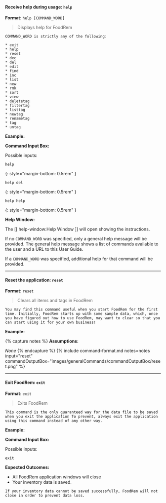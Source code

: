 <!-- markdownlint-disable-file first-line-h1 -->

#### Receive help during usage: `help`

**Format**: `help [COMMAND_WORD]`

> Displays help for FoodRem

```note
COMMAND_WORD is strictly any of the following:

* exit
* help
* reset
* dec
* del
* edit
* find
* inc
* list
* new
* rmk
* sort
* view
* deletetag
* filtertag
* listtag
* newtag
* renametag
* tag
* untag
```

**Example:**

<!-- Hardcoding due to unique command format -->
<!-- markdownlint-disable no-inline-html -->
<!-- markdownlint-disable blanks-around-fences -->
<div class="command-container" markdown="1">
<div class="input-container" markdown="1">

**Command Input Box:**

Possible inputs:

```text
help
```
{: style="margin-bottom: 0.5rem" }

```text
help del
```
{: style="margin-bottom: 0.5rem" }

```text
help help
```
{: style="margin-bottom: 0.5rem" }

</div>
<div class="input-container" markdown="1">

**Help Window:**

The [[ help-window:Help Window ]] will open showing the instructions.

If no `COMMAND_WORD` was specified, only a general help message will be provided. The general help message shows a list of commands available to the user and a URL to this User Guide.

If a `COMMAND_WORD` was specified, additional help for that command will be provided.

</div>
</div>
<!-- markdownlint-restore -->

---

#### Reset the application: `reset`

**Format**: `reset`

> Clears all items and tags in FoodRem

```tip
You may find this command useful when you start FoodRem for the first time. Initially, FoodRem starts up with some sample data, which, once you have figured out how to use FoodRem, may want to clear so that you can start using it for your own business!
```

**Example:**

{% capture notes %}
**Assumptions:**

_None_
{% endcapture %}
{%
  include command-format.md
  notes=notes
  input="reset"
  commandOutputBox="images/generalCommands/commandOutputBox/reset.png"
%}

---

#### Exit FoodRem: `exit`

**Format**: `exit`

> Exits FoodRem

```warning
This command is the only guaranteed way for the data file to be saved when you exit the application To prevent, always exit the application using this command instead of any other way.
```

**Example:**

<!-- Hardcoding due to unique command format -->
<!-- markdownlint-disable no-inline-html -->
<div class="command-container" markdown="1">
<div class="input-container" markdown="1">

**Command Input Box:**

Possible inputs:

```text
exit
```

</div>
<div class="input-container" markdown="1">

**Expected Outcomes:**

* All FoodRem application windows will close
* Your inventory data is saved.

</div>
</div>
<!-- markdownlint-restore -->

```note
If your inventory data cannot be saved successfully, FoodRem will not close in order to prevent data loss.
```
